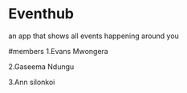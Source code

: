 # Eventhub
an app that shows all events happening around you

#members
1.Evans Mwongera

2.Gaseema Ndungu

3.Ann silonkoi
